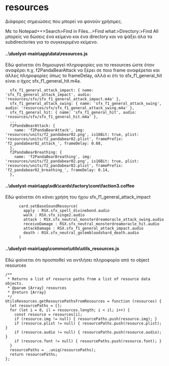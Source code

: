 # resources

Διάφορες σημειώσεις που μπορεί να φανούν χρήσιμες.  

Με το Notepad++>Search>Find in Files...>Find what:>Directory:>Find All μπορείς να δώσεις ένα κείμενο και ένα directory και να ψάξει όλα τα subdirectories για το συγκεκριμένο κείμενο.

#### ..\duelyst-main\app\data\resources.js  
Εδώ φαίνεται ότι δημιουργεί πληροφορίες για τα resources ώστε όταν αναφέρει π.χ. f2PandaBearAttack να ξέρει σε ποιο frame αναφέρεται και άλλες πληροφορίες όπως το frameDelay, αλλά κι ότι το sfx_f1_general_hit είναι ο ήχος sfx_f1_general_hit.m4a.
```
  sfx_f1_general_attack_impact: { name: 'sfx_f1_general_attack_impact', audio: 'resources/sfx/sfx_f1_general_attack_impact.m4a' },
  sfx_f1_general_attack_swing: { name: 'sfx_f1_general_attack_swing', audio: 'resources/sfx/sfx_f1_general_attack_swing.m4a' },
  sfx_f1_general_hit: { name: 'sfx_f1_general_hit', audio: 'resources/sfx/sfx_f1_general_hit.m4a' },
  ...
  f2PandaBearAttack: {
    name: 'f2PandaBearAttack', img: 'resources/units/f2_pandabear02.png', is16Bit: true, plist: 'resources/units/f2_pandabear02.plist', framePrefix: 'f2_pandabear02_attack_', frameDelay: 0.08,
  },
  f2PandaBearBreathing: {
    name: 'f2PandaBearBreathing', img: 'resources/units/f2_pandabear02.png', is16Bit: true, plist: 'resources/units/f2_pandabear02.plist', framePrefix: 'f2_pandabear02_breathing_', frameDelay: 0.14,
  },
```

#### ..\duelyst-main\app\sdk\cards\factory\core\faction3.coffee
Εδώ φαίνεται ότι κάνει χρήση του ήχου sfx_f1_general_attack_impact 
```
      card.setBaseSoundResource(
        apply : RSX.sfx_spell_divinebond.audio
        walk : RSX.sfx_singe2.audio
        attack : RSX.sfx_neutral_monsterdreamoracle_attack_swing.audio
        receiveDamage : RSX.sfx_neutral_monsterdreamoracle_hit.audio
        attackDamage : RSX.sfx_f1_general_attack_impact.audio
        death : RSX.sfx_neutral_golembloodshard_death.audio
      )
```

#### ..\duelyst-main\app\common\utils\utils_resources.js
Εδώ φαίνεται ότι προσπαθεί να αντλήσει πληροφορία από το object resources
```
/**
 * Returns a list of resource paths from a list of resource data objects.
 * @param {Array} resources
 * @return {Array}
 */
UtilsResources.getResourcePathsFromResources = function (resources) {
  let resourcePaths = [];
  for (let i = 0, il = resources.length; i < il; i++) {
    const resource = resources[i];
    if (resource.img != null) { resourcePaths.push(resource.img); }
    if (resource.plist != null) { resourcePaths.push(resource.plist); }
    if (resource.audio != null) { resourcePaths.push(resource.audio); }
    if (resource.font != null) { resourcePaths.push(resource.font); }
  }
  resourcePaths = _.uniq(resourcePaths);
  return resourcePaths;
};
```
